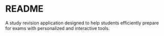 # README

A study revision application designed to help students efficiently prepare for exams with personalized and interactive tools.
